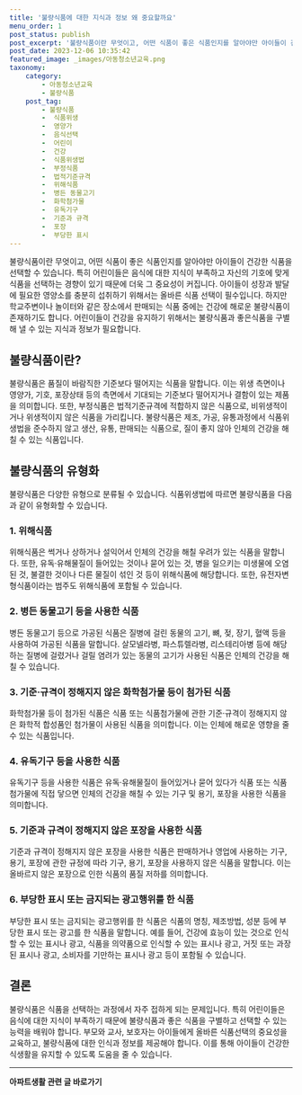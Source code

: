 ```yaml
---
title: '불량식품에 대한 지식과 정보 왜 중요할까요'
menu_order: 1
post_status: publish
post_excerpt: '불량식품이란 무엇이고, 어떤 식품이 좋은 식품인지를 알아야만 아이들이 건강한 식품을 선택할 수 있습니다. 특히 어린이들은 음식에 대한 지식이 부족하고 자신의 기호에 맞게 식품을 선택하는 경향이 있기 때문에 더욱 그 중요성이 커집니다. 아이들이 성장과 발달에 필요한 영양소를 충분히 섭취하기 위해서는 올바른 식품 선택이 필수입니다. 하지만 학교주변이나 놀이터와 같은 장소에서 판매되는 식품 중에는 건강에 해로운 불량식품이 존재하기도 합니다. 어린이들이 건강을 유지하기 위해서는 불량식품과 좋은식품을 구별해 낼 수 있는 지식과 정보가 필요합니다.'
post_date: 2023-12-06 10:35:42
featured_image: _images/아동청소년교육.png
taxonomy:
    category:
        - 아동청소년교육
        - 불량식품
    post_tag:
        - 불량식품
        -  식품위생
        -  영양가
        -  음식선택
        -  어린이
        -  건강
        -  식품위생법
        -  부정식품
        -  법적기준규격
        -  위해식품
        -  병든 동물고기
        -  화학첨가물
        -  유독기구
        -  기준과 규격
        -  포장
        -  부당한 표시
---
```



불량식품이란 무엇이고, 어떤 식품이 좋은 식품인지를 알아야만 아이들이 건강한 식품을 선택할 수 있습니다. 특히 어린이들은 음식에 대한 지식이 부족하고 자신의 기호에 맞게 식품을 선택하는 경향이 있기 때문에 더욱 그 중요성이 커집니다. 아이들이 성장과 발달에 필요한 영양소를 충분히 섭취하기 위해서는 올바른 식품 선택이 필수입니다. 하지만 학교주변이나 놀이터와 같은 장소에서 판매되는 식품 중에는 건강에 해로운 불량식품이 존재하기도 합니다. 어린이들이 건강을 유지하기 위해서는 불량식품과 좋은식품을 구별해 낼 수 있는 지식과 정보가 필요합니다.

## 불량식품이란?

불량식품은 품질이 바람직한 기준보다 떨어지는 식품을 말합니다. 이는 위생 측면이나 영양가, 기호, 포장상태 등의 측면에서 기대되는 기준보다 떨어지거나 결함이 있는 제품을 의미합니다. 또한, 부정식품은 법적기준규격에 적합하지 않은 식품으로, 비위생적이거나 위생적이지 않은 식품을 가리킵니다. 불량식품은 제조, 가공, 유통과정에서 식품위생법을 준수하지 않고 생산, 유통, 판매되는 식품으로, 질이 좋지 않아 인체의 건강을 해칠 수 있는 식품입니다.

## 불량식품의 유형화

불량식품은 다양한 유형으로 분류될 수 있습니다. 식품위생법에 따르면 불량식품을 다음과 같이 유형화할 수 있습니다.

### 1. 위해식품

위해식품은 썩거나 상하거나 설익어서 인체의 건강을 해칠 우려가 있는 식품을 말합니다. 또한, 유독·유해물질이 들어있는 것이나 묻어 있는 것, 병을 일으키는 미생물에 오염된 것, 불결한 것이나 다른 물질이 섞인 것 등이 위해식품에 해당합니다. 또한, 유전자변형식품이라는 범주도 위해식품에 포함될 수 있습니다.

### 2. 병든 동물고기 등을 사용한 식품

병든 동물고기 등으로 가공된 식품은 질병에 걸린 동물의 고기, 뼈, 젖, 장기, 혈액 등을 사용하여 가공된 식품을 말합니다. 살모넬라병, 파스튜렐라병, 리스테리아병 등에 해당하는 질병에 걸렸거나 걸릴 염려가 있는 동물의 고기가 사용된 식품은 인체의 건강을 해칠 수 있습니다.

### 3. 기준·규격이 정해지지 않은 화학첨가물 등이 첨가된 식품

화학첨가물 등이 첨가된 식품은 식품 또는 식품첨가물에 관한 기준·규격이 정해지지 않은 화학적 합성품인 첨가물이 사용된 식품을 의미합니다. 이는 인체에 해로운 영향을 줄 수 있는 식품입니다.

### 4. 유독기구 등을 사용한 식품

유독기구 등을 사용한 식품은 유독·유해물질이 들어있거나 묻어 있다가 식품 또는 식품첨가물에 직접 닿으면 인체의 건강을 해칠 수 있는 기구 및 용기, 포장을 사용한 식품을 의미합니다.

### 5. 기준과 규격이 정해지지 않은 포장을 사용한 식품

기준과 규격이 정해지지 않은 포장을 사용한 식품은 판매하거나 영업에 사용하는 기구, 용기, 포장에 관한 규정에 따라 기구, 용기, 포장을 사용하지 않은 식품을 말합니다. 이는 올바르지 않은 포장으로 인한 식품의 품질 저하를 의미합니다.

### 6. 부당한 표시 또는 금지되는 광고행위를 한 식품

부당한 표시 또는 금지되는 광고행위를 한 식품은 식품의 명칭, 제조방법, 성분 등에 부당한 표시 또는 광고를 한 식품을 말합니다. 예를 들어, 건강에 효능이 있는 것으로 인식할 수 있는 표시나 광고, 식품을 의약품으로 인식할 수 있는 표시나 광고, 거짓 또는 과장된 표시나 광고, 소비자를 기만하는 표시나 광고 등이 포함될 수 있습니다.

## 결론

불량식품은 식품을 선택하는 과정에서 자주 접하게 되는 문제입니다. 특히 어린이들은 음식에 대한 지식이 부족하기 때문에 불량식품과 좋은 식품을 구별하고 선택할 수 있는 능력을 배워야 합니다. 부모와 교사, 보호자는 아이들에게 올바른 식품선택의 중요성을 교육하고, 불량식품에 대한 인식과 정보를 제공해야 합니다. 이를 통해 아이들이 건강한 식생활을 유지할 수 있도록 도움을 줄 수 있습니다.
<!-- wp:separator -->
<hr class="wp-block-separator has-alpha-channel-opacity"/>
<!-- /wp:separator -->

<!-- wp:group {"backgroundColor":"base","layout":{"type":"constrained"}} -->
<div class="wp-block-group has-base-background-color has-background"><!-- wp:paragraph {"align":"center","fontSize":"medium"} -->
<p class="has-text-align-center has-large-font-size"><strong>아파트생활 관련 글 바로가기</strong></p>
<!-- /wp:paragraph -->


<!-- wp:latest-posts
{"categories":[{"id":28012,"count":19,"description":"","link":"https://uknowlaw.com/category/%ec%95%84%ed%8c%8c%ed%8a%b8%ec%83%9d%ed%99%9c/","name":"아파트생활","slug":"아파트생활","taxonomy":"category","parent":0,"meta":[],"_links":{"self":[{"href":"https://uknowlaw.com/wp-json/wp/v2/categories/28012"}],"collection":[{"href":"https://uknowlaw.com/wp-json/wp/v2/categories"}],"about":[{"href":"https://uknowlaw.com/wp-json/wp/v2/taxonomies/category"}],"wp:post_type":[{"href":"https://uknowlaw.com/wp-json/wp/v2/posts?categories=28012"}],"curies":[{"name":"wp","href":"https://api.w.org/{rel}","templated":true}]}}],"postsToShow":100,"excerptLength":28,"postLayout":"grid","columns":2,"featuredImageAlign":"left","featuredImageSizeSlug":"large","fontSize":"small"} /--></div>
<!-- /wp:group -->